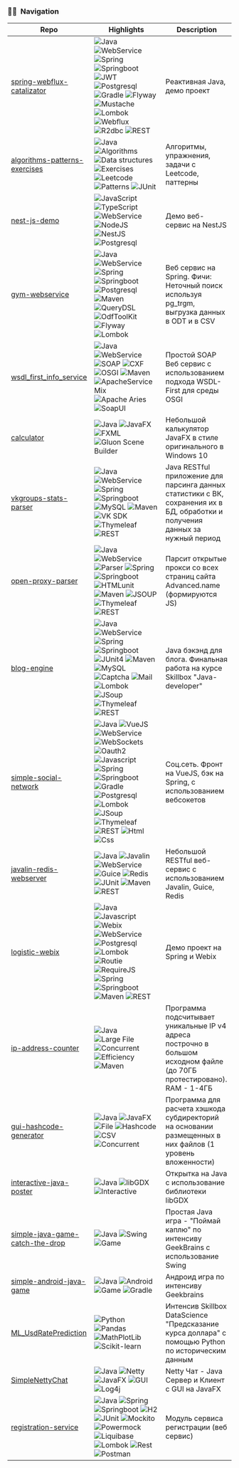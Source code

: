 ### 🤝🏻 &nbsp;Navigation

|               **Repo**      |           **Highlights**              | **Description** |
| --------------------------- | ------------------------------------- | ---------------- |
| [spring-webflux-catalizator](https://github.com/s-rb/spring-webflux-catalizator) | ![Java](https://img.shields.io/badge/-Java-05122A?style=flat&logo=Java&logoColor=FFA518) ![WebService](https://img.shields.io/badge/-WebService-05122A?style=flat) ![Spring](https://img.shields.io/badge/-Spring-05122A?style=flat&logo=Spring&logoColor=71b23c) ![Springboot](https://img.shields.io/badge/-SpringBoot-05122A?style=flat&logo=Springboot&logoColor=71b23c) ![JWT](https://img.shields.io/badge/-JWT-05122A?style=flat&logo=jsonwebtokens&logoColor=71b23c) ![Postgresql](https://img.shields.io/badge/-Postgresql-05122A?style=flat&logo=Postgresql&logoColor=fffffb) ![Gradle](https://img.shields.io/badge/-Gradle-05122A?style=flat&logo=Gradle&logoColor=fffffb) ![Flyway](https://img.shields.io/badge/-Flyway-05122A?style=flat) ![Mustache](https://img.shields.io/badge/-Mustache-05122A?style=flat) ![Lombok](https://img.shields.io/badge/-Lombok-05122A?style=flat) ![Webflux](https://img.shields.io/badge/-Webflux-05122A?style=flat) ![R2dbc](https://img.shields.io/badge/-R2dbc-05122A?style=flat) ![REST](https://img.shields.io/badge/-REST-05122A?style=flat) | Реактивная Java, демо проект |
| [algorithms-patterns-exercises](https://github.com/s-rb/algorithms-patterns-exercises) | ![Java](https://img.shields.io/badge/-Java-05122A?style=flat&logo=Java&logoColor=FFA518) ![Algorithms](https://img.shields.io/badge/-Algorithms-05122A?style=flat) ![Data structures](https://img.shields.io/badge/-Data_structures-05122A?style=flat) ![Exercises](https://img.shields.io/badge/-Exercises-05122A?style=flat) ![Leetcode](https://img.shields.io/badge/-Leetcode-05122A?style=flat&logo=leetcode&logoColor=FFA518) ![Patterns](https://img.shields.io/badge/-Patterns-05122A?style=flat) ![JUnit](https://img.shields.io/badge/-JUnit-05122A?style=flat) | Алгоритмы, упражнения, задачи с Leetcode, паттерны |
| [nest-js-demo](https://github.com/s-rb/nest-js-demo) | ![JavaScript](https://img.shields.io/badge/-JavaScript-05122A?style=flat&logo=javascript) ![TypeScript](https://img.shields.io/badge/-TypeScript-05122A?style=flat&logo=TypeScript) ![WebService](https://img.shields.io/badge/-WebService-05122A?style=flat) ![NodeJS](https://img.shields.io/badge/-NodeJS-05122A?style=flat&logo=NodedotJS) ![NestJS](https://img.shields.io/badge/-NestJS-05122A?style=flat&logo=NestJS) ![Postgresql](https://img.shields.io/badge/-Postgresql-05122A?style=flat&logo=Postgresql&logoColor=fffffb) | Демо веб-сервис на NestJS |
| [gym-webservice](https://github.com/s-rb/gym-webservice) | ![Java](https://img.shields.io/badge/-Java-05122A?style=flat&logo=Java&logoColor=FFA518) ![WebService](https://img.shields.io/badge/-WebService-05122A?style=flat) ![Spring](https://img.shields.io/badge/-Spring-05122A?style=flat&logo=Spring&logoColor=71b23c) ![Springboot](https://img.shields.io/badge/-SpringBoot-05122A?style=flat&logo=Springboot&logoColor=71b23c) ![Postgresql](https://img.shields.io/badge/-Postgresql-05122A?style=flat&logo=Postgresql&logoColor=fffffb) ![Maven](https://img.shields.io/badge/-Maven-05122A?style=flat&logo=apachemaven&logoColor=fffffb) ![QueryDSL](https://img.shields.io/badge/-QueryDSL-05122A?style=flat) ![OdfToolKit](https://img.shields.io/badge/-OdfToolKit-05122A?style=flat) ![Flyway](https://img.shields.io/badge/-Flyway-05122A?style=flat) ![Lombok](https://img.shields.io/badge/-Lombok-05122A?style=flat) | Веб сервис на Spring. Фичи: Неточный поиск используя pg_trgm, выгрузка данных в ODT и в CSV |
| [wsdl_first_info_service](https://github.com/s-rb/wsdl_first_info_service) | ![Java](https://img.shields.io/badge/-Java-05122A?style=flat&logo=Java&logoColor=FFA518) ![WebService](https://img.shields.io/badge/-WebService-05122A?style=flat) ![SOAP](https://img.shields.io/badge/-SOAP-05122A?style=flat) ![CXF](https://img.shields.io/badge/-CXF-05122A?style=flat) ![OSGI](https://img.shields.io/badge/-OSGI-05122A?style=flat) ![Maven](https://img.shields.io/badge/-Maven-05122A?style=flat&logo=apachemaven&logoColor=fffffb) ![ApacheServiceMix](https://img.shields.io/badge/-Apache_Service_Mix-05122A?style=flat) ![Apache Aries](https://img.shields.io/badge/-Apache_Aries-05122A?style=flat) ![SoapUI](https://img.shields.io/badge/-SoapUI-05122A?style=flat) | Простой SOAP Веб сервис с использованием подхода WSDL-First для среды OSGI |
| [calculator](https://github.com/s-rb/calculator) | ![Java](https://img.shields.io/badge/-Java-05122A?style=flat&logo=Java&logoColor=FFA518) ![JavaFX](https://img.shields.io/badge/-JavaFX-05122A?style=flat) ![FXML](https://img.shields.io/badge/-FXML-05122A?style=flat) ![Gluon Scene Builder](https://img.shields.io/badge/-Gluon_Scene_Builder-05122A?style=flat) | Небольшой калькулятор JavaFX в стиле оригинального в Windows 10 |
| [vkgroups-stats-parser](https://github.com/s-rb/vkgroups-stats-parser) | ![Java](https://img.shields.io/badge/-Java-05122A?style=flat&logo=Java&logoColor=FFA518) ![WebService](https://img.shields.io/badge/-WebService-05122A?style=flat) ![Spring](https://img.shields.io/badge/-Spring-05122A?style=flat&logo=Spring&logoColor=71b23c) ![Springboot](https://img.shields.io/badge/-SpringBoot-05122A?style=flat&logo=Springboot&logoColor=71b23c) ![MySQL](https://img.shields.io/badge/-MySQL-05122A?style=flat&logo=MySQL&logoColor=fffffb) ![Maven](https://img.shields.io/badge/-Maven-05122A?style=flat&logo=apachemaven&logoColor=fffffb) ![VK SDK](https://img.shields.io/badge/-VK_SDK-05122A?style=flat&logo=vk) ![Thymeleaf](https://img.shields.io/badge/-Thymeleaf-05122A?style=flat&logo=Thymeleaf) ![REST](https://img.shields.io/badge/-REST-05122A?style=flat) | Java RESTful приложение для парсинга данных статистики с ВК, сохранения их в БД, обработки и получения данных за нужный период |
| [open-proxy-parser](https://github.com/s-rb/open-proxy-parser) | ![Java](https://img.shields.io/badge/-Java-05122A?style=flat&logo=Java&logoColor=FFA518) ![WebService](https://img.shields.io/badge/-WebService-05122A?style=flat) ![Parser](https://img.shields.io/badge/-Parser-05122A?style=flat) ![Spring](https://img.shields.io/badge/-Spring-05122A?style=flat&logo=Spring&logoColor=71b23c) ![Springboot](https://img.shields.io/badge/-SpringBoot-05122A?style=flat&logo=Springboot&logoColor=71b23c) ![HTMLunit](https://img.shields.io/badge/-HtmlUnit-05122A?style=flat) ![Maven](https://img.shields.io/badge/-Maven-05122A?style=flat&logo=apachemaven&logoColor=fffffb) ![JSOUP](https://img.shields.io/badge/-JSOUP-05122A?style=flat) ![Thymeleaf](https://img.shields.io/badge/-Thymeleaf-05122A?style=flat&logo=Thymeleaf) ![REST](https://img.shields.io/badge/-REST-05122A?style=flat) | Парсит открытые прокси со всех страниц сайта Advanced.name (формируются JS) |
| [blog-engine](https://github.com/s-rb/blog-engine) | ![Java](https://img.shields.io/badge/-Java-05122A?style=flat&logo=Java&logoColor=FFA518) ![WebService](https://img.shields.io/badge/-WebService-05122A?style=flat) ![Spring](https://img.shields.io/badge/-Spring-05122A?style=flat&logo=Spring&logoColor=71b23c) ![Springboot](https://img.shields.io/badge/-SpringBoot-05122A?style=flat&logo=Springboot&logoColor=71b23c) ![JUnit4](https://img.shields.io/badge/-JUnit4-05122A?style=flat) ![Maven](https://img.shields.io/badge/-Maven-05122A?style=flat&logo=apachemaven&logoColor=fffffb) ![MySQL](https://img.shields.io/badge/-MySQL8-05122A?style=flat&logo=mysql&logoColor=fffffb) ![Captcha](https://img.shields.io/badge/-Captcha-05122A?style=flat) ![Mail](https://img.shields.io/badge/-Spring_Mail-05122A?style=flat&logo=springboot) ![Lombok](https://img.shields.io/badge/-Lombok-05122A?style=flat&logo=lombok) ![JSoup](https://img.shields.io/badge/-JSoup-05122A?style=flat&logo=jsoup) ![Thymeleaf](https://img.shields.io/badge/-Thymeleaf-05122A?style=flat&logo=Thymeleaf) ![REST](https://img.shields.io/badge/-REST-05122A?style=flat) | Java бэкэнд для блога. Финальная работа на курсе Skillbох "Java-developer" |
| [simple-social-network](https://github.com/s-rb/simple-social-network) | ![Java](https://img.shields.io/badge/-Java-05122A?style=flat&logo=Java&logoColor=FFA518) ![VueJS](https://img.shields.io/badge/-VueJS-05122A?style=flat&logo=vuedotjs) ![WebService](https://img.shields.io/badge/-WebService-05122A?style=flat) ![WebSockets](https://img.shields.io/badge/-WebSockets-05122A?style=flat) ![Oauth2](https://img.shields.io/badge/-Oauth2-05122A?style=flat&logo=oauth) ![Javascript](https://img.shields.io/badge/-Javascript-05122A?style=flat&logo=Javascript) ![Spring](https://img.shields.io/badge/-Spring-05122A?style=flat&logo=Spring&logoColor=71b23c) ![Springboot](https://img.shields.io/badge/-SpringBoot-05122A?style=flat&logo=Springboot&logoColor=71b23c) ![Gradle](https://img.shields.io/badge/-Gradle-05122A?style=flat&logo=gradle&logoColor=fffffb) ![Postgresql](https://img.shields.io/badge/-Postgresql-05122A?style=flat&logo=Postgresql&logoColor=fffffb) ![Lombok](https://img.shields.io/badge/-Lombok-05122A?style=flat&logo=lombok) ![JSoup](https://img.shields.io/badge/-JSoup-05122A?style=flat&logo=jsoup) ![Thymeleaf](https://img.shields.io/badge/-Thymeleaf-05122A?style=flat&logo=Thymeleaf) ![REST](https://img.shields.io/badge/-REST-05122A?style=flat) ![Html](https://img.shields.io/badge/-Html-05122A?style=flat&logo=html) ![Css](https://img.shields.io/badge/-Css-05122A?style=flat&logo=css) | Соц.сеть. Фронт на VueJS, бэк на Spring, с использованием вебсокетов |
| [javalin-redis-webserver](https://github.com/s-rb/javalin-redis-webserver) | ![Java](https://img.shields.io/badge/-Java-05122A?style=flat&logo=Java&logoColor=FFA518) ![Javalin](https://img.shields.io/badge/-Javalin-05122A?style=flat&logo=Javalin) ![WebService](https://img.shields.io/badge/-WebService-05122A?style=flat) ![Guice](https://img.shields.io/badge/-Guice-05122A?style=flat&logo=guice) ![Redis](https://img.shields.io/badge/-Redis-05122A?style=flat&logo=redis&logoColor=yellow) ![JUnit](https://img.shields.io/badge/-JUnit-05122A?style=flat&logo=JUnit) ![Maven](https://img.shields.io/badge/-Maven-05122A?style=flat&logo=apachemaven&logoColor=fffffb) ![REST](https://img.shields.io/badge/-REST-05122A?style=flat) | Небольшой RESTful веб-сервис с использованием Javalin, Guice, Redis |
| [logistic-webix](https://github.com/s-rb/logistic-webix) | ![Java](https://img.shields.io/badge/-Java-05122A?style=flat&logo=Java&logoColor=FFA518) ![Javascript](https://img.shields.io/badge/-Javascript-05122A?style=flat&logo=Javascript) ![Webix](https://img.shields.io/badge/-Webix-05122A?style=flat&logo=Webix) ![WebService](https://img.shields.io/badge/-WebService-05122A?style=flat) ![Postgresql](https://img.shields.io/badge/-Postgresql-05122A?style=flat&logo=Postgresql&logoColor=fffffb) ![Lombok](https://img.shields.io/badge/-Lombok-05122A?style=flat&logo=Lombok&logoColor=yellow) ![Routie](https://img.shields.io/badge/-Routie-05122A?style=flat&logo=Routie) ![RequireJS](https://img.shields.io/badge/-RequireJS-05122A?style=flat&logo=RequireJS) ![Spring](https://img.shields.io/badge/-Spring-05122A?style=flat&logo=Spring&logoColor=71b23c) ![Springboot](https://img.shields.io/badge/-SpringBoot-05122A?style=flat&logo=Springboot&logoColor=71b23c) ![Maven](https://img.shields.io/badge/-Maven-05122A?style=flat&logo=apachemaven&logoColor=fffffb) ![REST](https://img.shields.io/badge/-REST-05122A?style=flat) | Демо проект на Spring и Webix |
| [ip-address-counter](https://github.com/s-rb/ip-address-counter) | ![Java](https://img.shields.io/badge/-Java-05122A?style=flat&logo=Java&logoColor=FFA518) ![Large File](https://img.shields.io/badge/-Large_File-05122A?style=flat&logo=none) ![Concurrent](https://img.shields.io/badge/-Concurrent-05122A?style=flat&logo=Concurrent) ![Efficiency](https://img.shields.io/badge/-Efficiency-05122A?style=flat) ![Maven](https://img.shields.io/badge/-Maven-05122A?style=flat&logo=apachemaven&logoColor=fffffb) | Программа подсчитывает уникальные IP v4 адреса построчно в большом исходном файле (до 70ГБ протестировано). RAM - 1-4ГБ |
| [gui-hashcode-generator](https://github.com/s-rb/gui-hashcode-generator) | ![Java](https://img.shields.io/badge/-Java-05122A?style=flat&logo=Java&logoColor=FFA518) ![JavaFX](https://img.shields.io/badge/-JavaFX-05122A?style=flat&logo=JavaFX) ![File](https://img.shields.io/badge/-File-05122A?style=flat&logo=File) ![Hashcode](https://img.shields.io/badge/-Hashcode-05122A?style=Hashcode) ![CSV](https://img.shields.io/badge/-CSV-05122A?style=flat&logo=csv&logoColor=fffffb) ![Concurrent](https://img.shields.io/badge/-Concurrent-05122A?style=flat&logo=Concurrent&logoColor=fffffb) | Программа для расчета хэшкода субдиректорий на основании размещенных в них файлов (1 уровень вложенности) |
| [interactive-java-poster](https://github.com/s-rb/interactive-java-poster) | ![Java](https://img.shields.io/badge/-Java-05122A?style=flat&logo=Java&logoColor=FFA518) ![libGDX](https://img.shields.io/badge/-libGDX-05122A?style=flat&logo=libGDX) ![Interactive](https://img.shields.io/badge/-Interactive-05122A?style=flat&logo=Interactive) | Открытка на Java с использование библиотеки libGDX |
| [simple-java-game-catch-the-drop](https://github.com/s-rb/simple-java-game-catch-the-drop) | ![Java](https://img.shields.io/badge/-Java-05122A?style=flat&logo=Java&logoColor=FFA518) ![Swing](https://img.shields.io/badge/-Swing-05122A?style=flat&logo=Swing) ![Game](https://img.shields.io/badge/-Game-05122A?style=flat&logo=Game) | Простая Java игра - "Поймай каплю" по интенсиву GeekBrains с использование Swing |
| [simple-android-java-game](https://github.com/s-rb/simple-android-java-game) | ![Java](https://img.shields.io/badge/-Java-05122A?style=flat&logo=Java&logoColor=FFA518) ![Android](https://img.shields.io/badge/-Android-05122A?style=flat&logo=Android) ![Game](https://img.shields.io/badge/-Game-05122A?style=flat&logo=Game) ![Gradle](https://img.shields.io/badge/-Gradle-05122A?style=flat&logo=Gradle) | Андроид игра по интенсиву Geekbrains |
| [ML_UsdRatePrediction](https://github.com/s-rb/ML_UsdRatePrediction) | ![Python](https://img.shields.io/badge/-Python-05122A?style=flat&logo=Python&logoColor=fffffb) ![Pandas](https://img.shields.io/badge/-Pandas-05122A?style=flat&logo=Pandas) ![MathPlotLib](https://img.shields.io/badge/-MathPlotLib-05122A?style=flat&logo=MathPlotLib) ![Scikit-learn](https://img.shields.io/badge/-Scikit_learn-05122A?style=flat&logo=sklearn) | Интенсив Skillbox DataScience "Предсказание курса доллара" с помощью Python по историческим данным |
| [SimpleNettyChat](https://github.com/s-rb/SimpleNettyChat) | ![Java](https://img.shields.io/badge/-Java-05122A?style=flat&logo=Java&logoColor=fffffb) ![Netty](https://img.shields.io/badge/-Netty-05122A?style=flat&logo=Netty) ![JavaFX](https://img.shields.io/badge/-JavaFX-05122A?style=flat&logo=JavaFX) ![GUI](https://img.shields.io/badge/-GUI-05122A?style=flat&logo=GUI) ![Log4j](https://img.shields.io/badge/-Log4j-05122A?style=flat&logo=Log4j) | Netty Чат - Java Сервер и Клиент с GUI на JavaFX |
| [registration-service](https://github.com/s-rb/registration-service) | ![Java](https://img.shields.io/badge/-Java-05122A?style=flat&logo=Java&logoColor=fffffb) ![Spring](https://img.shields.io/badge/-Spring-05122A?style=flat&logo=Spring) ![Springboot](https://img.shields.io/badge/-Springboot-05122A?style=flat&logo=Springboot) ![H2](https://img.shields.io/badge/-H2-05122A?style=flat&logo=h2) ![JUnit](https://img.shields.io/badge/-JUnit-05122A?style=flat&logo=JUnit) ![Mockito](https://img.shields.io/badge/-Mockito-05122A?style=flat&logo=Mockito) ![Powermock](https://img.shields.io/badge/-Powermock-05122A?style=flat&logo=Powermock) ![Liquibase](https://img.shields.io/badge/-Liquibase-05122A?style=flat&logo=Liquibase) ![Lombok](https://img.shields.io/badge/-Lombok-05122A?style=flat&logo=Lombok) ![Rest](https://img.shields.io/badge/-RestAPI-05122A?style=flat&logo=rest) ![Postman](https://img.shields.io/badge/-Postman-05122A?style=flat&logo=Postman) | Модуль сервиса регистрации (веб сервис) |